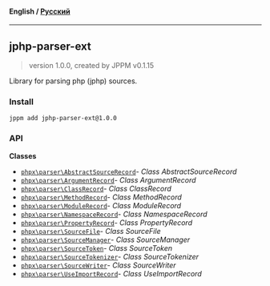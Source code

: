 #### **English** / [Русский](README.ru.md)

---

## jphp-parser-ext
> version 1.0.0, created by JPPM v0.1.15

Library for parsing php (jphp) sources.

### Install
```
jppm add jphp-parser-ext@1.0.0
```

### API
**Classes**
- [`phpx\parser\AbstractSourceRecord`](api-docs/classes/phpx/parser/AbstractSourceRecord.md)- _Class AbstractSourceRecord_
- [`phpx\parser\ArgumentRecord`](api-docs/classes/phpx/parser/ArgumentRecord.md)- _Class ArgumentRecord_
- [`phpx\parser\ClassRecord`](api-docs/classes/phpx/parser/ClassRecord.md)- _Class ClassRecord_
- [`phpx\parser\MethodRecord`](api-docs/classes/phpx/parser/MethodRecord.md)- _Class MethodRecord_
- [`phpx\parser\ModuleRecord`](api-docs/classes/phpx/parser/ModuleRecord.md)- _Class ModuleRecord_
- [`phpx\parser\NamespaceRecord`](api-docs/classes/phpx/parser/NamespaceRecord.md)- _Class NamespaceRecord_
- [`phpx\parser\PropertyRecord`](api-docs/classes/phpx/parser/PropertyRecord.md)- _Class PropertyRecord_
- [`phpx\parser\SourceFile`](api-docs/classes/phpx/parser/SourceFile.md)- _Class SourceFile_
- [`phpx\parser\SourceManager`](api-docs/classes/phpx/parser/SourceManager.md)- _Class SourceManager_
- [`phpx\parser\SourceToken`](api-docs/classes/phpx/parser/SourceToken.md)- _Class SourceToken_
- [`phpx\parser\SourceTokenizer`](api-docs/classes/phpx/parser/SourceTokenizer.md)- _Class SourceTokenizer_
- [`phpx\parser\SourceWriter`](api-docs/classes/phpx/parser/SourceWriter.md)- _Class SourceWriter_
- [`phpx\parser\UseImportRecord`](api-docs/classes/phpx/parser/UseImportRecord.md)- _Class UseImportRecord_